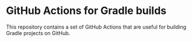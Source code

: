# GitHub Actions for Gradle builds

This repository contains a set of GitHub Actions that are useful for building Gradle projects on GitHub.

